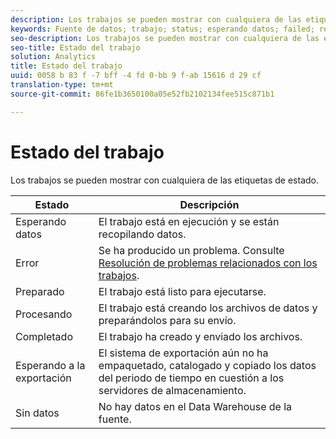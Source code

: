 ```yaml
---
description: Los trabajos se pueden mostrar con cualquiera de las etiquetas de estado.
keywords: Fuente de datos; trabajo; status; esperando datos; failed; ready; processing; complete; ningún dato
seo-description: Los trabajos se pueden mostrar con cualquiera de las etiquetas de estado.
seo-title: Estado del trabajo
solution: Analytics
title: Estado del trabajo
uuid: 0058 b 83 f -7 bff -4 fd 0-bb 9 f-ab 15616 d 29 cf
translation-type: tm+mt
source-git-commit: 86fe1b3650100a05e52fb2102134fee515c871b1

---
```



# Estado del trabajo

Los trabajos se pueden mostrar con cualquiera de las etiquetas de estado.

| Estado | Descripción |
|---|---|
| Esperando datos | El trabajo está en ejecución y se están recopilando datos. |
| Error | Se ha producido un problema. Consulte [Resolución de problemas relacionados con los trabajos](../../../export/analytics-data-feed/jobs-troubleshooting.md#concept_F3B0CDCCCD8047EEA3CFE9717D860320). |
| Preparado | El trabajo está listo para ejecutarse. |
| Procesando | El trabajo está creando los archivos de datos y preparándolos para su envío. |
| Completado | El trabajo ha creado y enviado los archivos. |
| Esperando a la exportación | El sistema de exportación aún no ha empaquetado, catalogado y copiado los datos del periodo de tiempo en cuestión a los servidores de almacenamiento. |
| Sin datos | No hay datos en el Data Warehouse de la fuente. |

